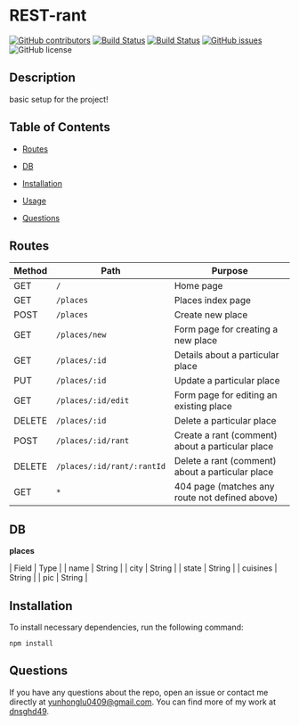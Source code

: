 # REST-rant
  [![GitHub contributors](https://img.shields.io/github/contributors/dnsghd49/REST-rant.svg)](https://GitHub.com/dnsghd49/REST-rant/graphs/contributors/)
  [![Build Status](https://img.shields.io/github/forks/dnsghd49/REST-rant.svg)](https://github.com/dnsghd49/REST-rant/network/)
  [![Build Status](https://img.shields.io/github/stars/dnsghd49/REST-rant.svg)](https://github.com/dnsghd49/REST-rant/)
  [![GitHub issues](https://img.shields.io/github/issues/dnsghd49/REST-rant.svg)](https://GitHub.com/dnsghd49/REST-rant/issues/)
  ![GitHub license](https://img.shields.io/badge/license-MIT-blue.svg)


## Description

basic setup for the project!

## Table of Contents 

* [Routes](#Routes)

* [DB](#DB)

* [Installation](#installation)

* [Usage](#usage)

* [Questions](#questions)

## Routes

| Method | Path | Purpose |
| ------ | ------------------------------------- | ----------------------------- |
| GET | `/` | Home page |
| GET | `/places` | Places index page |
| POST | `/places` | Create new place |
| GET | `/places/new` | Form page for creating a new place |
| GET | `/places/:id` | Details about a particular place |
| PUT | `/places/:id` | Update a particular place |
| GET | `/places/:id/edit` | Form page for editing an existing place |
| DELETE | `/places/:id` | Delete a particular place |
| POST | `/places/:id/rant` | Create a rant (comment) about a particular place |
| DELETE | `/places/:id/rant/:rantId` | Delete a rant (comment) about a particular place |
| GET | `*` | 404 page (matches any route not defined above) |

## DB

**places** 

| Field | Type |
| name | String |
| city | String |
| state | String |
| cuisines | String |
| pic | String |

## Installation

To install necessary dependencies, run the following command:

```
npm install
```

## Questions

If you have any questions about the repo, open an issue or contact me directly at yunhonglu0409@gmail.com. You can find more of my work at [dnsghd49](https://github.com/dnsghd49/).
